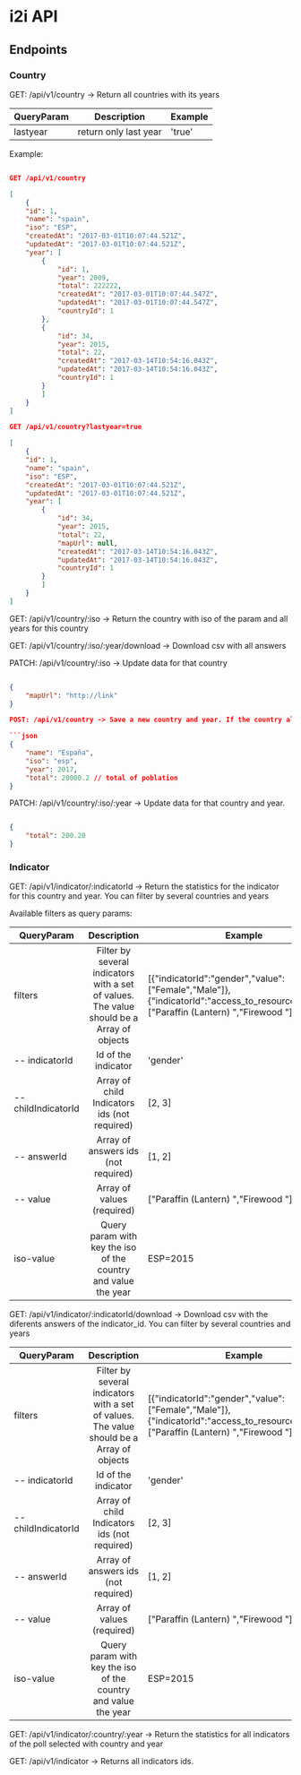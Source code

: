 # i2i API

## Endpoints

### Country

GET: /api/v1/country -> Return all countries with its years

 QueryParam   |      Description      |  Example |
|----------|:-------------:|------|
| lastyear | return only last year | 'true' |

Example:

```json

GET /api/v1/country

[
	{
	"id": 1,
	"name": "spain",
	"iso": "ESP",
	"createdAt": "2017-03-01T10:07:44.521Z",
	"updatedAt": "2017-03-01T10:07:44.521Z",
	"year": [
		{
			"id": 1,
			"year": 2009,
			"total": 222222,
			"createdAt": "2017-03-01T10:07:44.547Z",
			"updatedAt": "2017-03-01T10:07:44.547Z",
			"countryId": 1
		},
		{
			"id": 34,
			"year": 2015,
			"total": 22,
			"createdAt": "2017-03-14T10:54:16.043Z",
			"updatedAt": "2017-03-14T10:54:16.043Z",
			"countryId": 1
		}
		]
	}
]

GET /api/v1/country?lastyear=true

[
	{
	"id": 1,
	"name": "spain",
	"iso": "ESP",
	"createdAt": "2017-03-01T10:07:44.521Z",
	"updatedAt": "2017-03-01T10:07:44.521Z",
	"year": [
		{
			"id": 34,
			"year": 2015,
			"total": 22,
			"mapUrl": null,
			"createdAt": "2017-03-14T10:54:16.043Z",
			"updatedAt": "2017-03-14T10:54:16.043Z",
			"countryId": 1
		}
		]
	}
]


```

GET: /api/v1/country/:iso -> Return the country with iso of the param and all years for this country

GET: /api/v1/country/:iso/:year/download -> Download csv with all answers

PATCH: /api/v1/country/:iso -> Update data for that country

```json

{
	"mapUrl": "http://link"
}

POST: /api/v1/country -> Save a new country and year. If the country already exist, only create this year for this country

```json
{
	"name": "España",
	"iso": "esp",
	"year": 2017,
	"total": 20000.2 // total of poblation
}

```

PATCH: /api/v1/country/:iso/:year -> Update data for that country and year.

```json

{
	"total": 200.20
}

```

### Indicator

GET: /api/v1/indicator/:indicatorId -> Return the statistics for the indicator for this country and year. You can filter by several countries and years


Available filters as query params:

| QueryParam   |      Description      |  Example |
|----------|:-------------:|------|
| filters |  Filter by several indicators with a set of values. The value should be a Array of objects | [{"indicatorId":"gender","value":["Female","Male"]},{"indicatorId":"access_to_resources","value":["Paraffin (Lantern)  ","Firewood  "]}] |
| -- indicatorId |  Id of the indicator | 'gender' |
| -- childIndicatorId |  Array of child Indicators ids (not required) | [2, 3] |
| -- answerId |   Array of answers ids (not required) | [1, 2] |
| -- value |  Array of values (required) | ["Paraffin (Lantern)  ","Firewood  "]|
| iso-value |    Query param with key the iso of the country and value the year   |   ESP=2015 |

GET: /api/v1/indicator/:indicatorId/download -> Download csv with the diferents answers of the indicator_id. You can filter by several countries and years


| QueryParam   |      Description      |  Example |
|----------|:-------------:|------|
| filters |  Filter by several indicators with a set of values. The value should be a Array of objects | [{"indicatorId":"gender","value":["Female","Male"]},{"indicatorId":"access_to_resources","value":["Paraffin (Lantern)  ","Firewood  "]}] |
| -- indicatorId |  Id of the indicator | 'gender' |
| -- childIndicatorId |  Array of child Indicators ids (not required) | [2, 3] |
| -- answerId |   Array of answers ids (not required) | [1, 2] |
| -- value |  Array of values (required) | ["Paraffin (Lantern)  ","Firewood  "]|
| iso-value |    Query param with key the iso of the country and value the year   |   ESP=2015 |


GET: /api/v1/indicator/:country/:year -> Return the statistics for all indicators of the poll selected with country and year

GET: /api/v1/indicator -> Returns all indicators ids.
